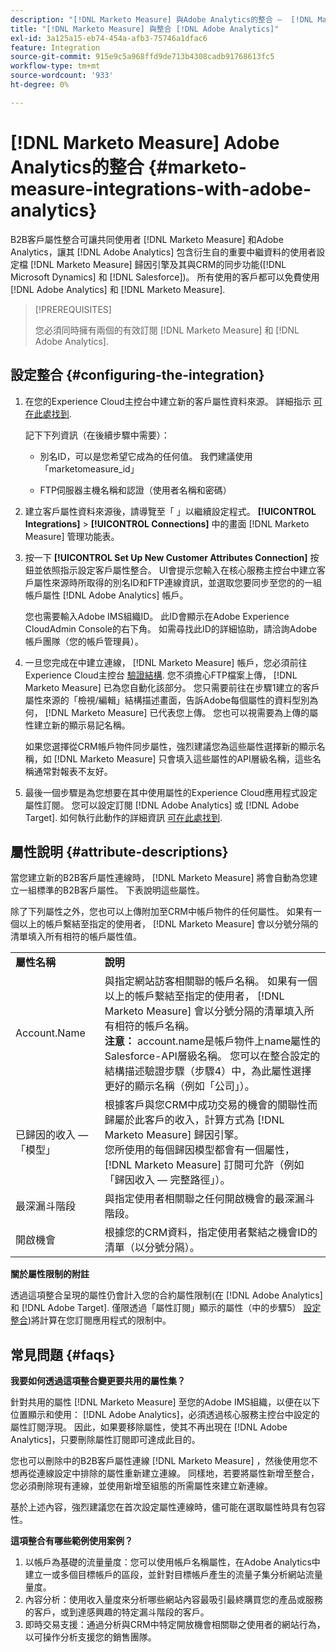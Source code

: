 ```yaml
---
description: "[!DNL Marketo Measure] 與Adobe Analytics的整合 —  [!DNL Marketo Measure]"
title: "[!DNL Marketo Measure] 與整合 [!DNL Adobe Analytics]"
exl-id: 3a125a15-eb74-454a-afb3-75746a1dfac6
feature: Integration
source-git-commit: 915e9c5a968ffd9de713b4308cadb91768613fc5
workflow-type: tm+mt
source-wordcount: '933'
ht-degree: 0%

---
```


# [!DNL Marketo Measure] Adobe Analytics的整合 {#marketo-measure-integrations-with-adobe-analytics}

B2B客戶屬性整合可讓共同使用者 [!DNL Marketo Measure] 和Adobe Analytics，讓其 [!DNL Adobe Analytics] 包含衍生自的重要中繼資料的使用者設定檔 [!DNL Marketo Measure] 歸因引擎及其與CRM的同步功能([!DNL Microsoft Dynamics] 和 [!DNL Salesforce])。 所有使用的客戶都可以免費使用 [!DNL Adobe Analytics] 和 [!DNL Marketo Measure].

>[!PREREQUISITES]
>
>您必須同時擁有兩個的有效訂閱 [!DNL Marketo Measure] 和 [!DNL Adobe Analytics].

## 設定整合 {#configuring-the-integration}

1. 在您的Experience Cloud主控台中建立新的客戶屬性資料來源。 詳細指示 [可在此處找到](https://experienceleague.adobe.com/docs/core-services/interface/services/customer-attributes/t-crs-usecase.html).

   記下下列資訊（在後續步驟中需要）：

   * 別名ID，可以是您希望它成為的任何值。 我們建議使用「marketomeasure_id」

   * FTP伺服器主機名稱和認證（使用者名稱和密碼）

1. 建立客戶屬性資料來源後，請導覽至「 」以繼續設定程式。 **[!UICONTROL Integrations]** > **[!UICONTROL Connections]** 中的畫面 [!DNL Marketo Measure] 管理功能表。

1. 按一下 **[!UICONTROL Set Up New Customer Attributes Connection]** 按鈕並依照指示設定客戶屬性整合。 UI會提示您輸入在核心服務主控台中建立客戶屬性來源時所取得的別名ID和FTP連線資訊，並選取您要同步至您的的一組帳戶屬性 [!DNL Adobe Analytics] 帳戶。

   您也需要輸入Adobe IMS組織ID。 此ID會顯示在Adobe Experience CloudAdmin Console的右下角。 如需尋找此ID的詳細協助，請洽詢Adobe帳戶團隊（您的帳戶管理員）。

1. 一旦您完成在中建立連線， [!DNL Marketo Measure] 帳戶，您必須前往Experience Cloud主控台 [驗證結構](https://experienceleague.adobe.com/docs/core-services/interface/services/customer-attributes/validate-schema.html?lang=en). 您不須擔心FTP檔案上傳， [!DNL Marketo Measure] 已為您自動化該部分。 您只需要前往在步驟1建立的客戶屬性來源的「檢視/編輯」結構描述畫面，告訴Adobe每個屬性的資料型別為何， [!DNL Marketo Measure] 已代表您上傳。 您也可以視需要為上傳的屬性建立新的顯示易記名稱。

   如果您選擇從CRM帳戶物件同步屬性，強烈建議您為這些屬性選擇新的顯示名稱，如 [!DNL Marketo Measure] 只會填入這些屬性的API層級名稱，這些名稱通常對報表不友好。

1. 最後一個步驟是為您想要在其中使用屬性的Experience Cloud應用程式設定屬性訂閱。 您可以設定訂閱 [!DNL Adobe Analytics] 或 [!DNL Adobe Target].  如何執行此動作的詳細資訊 [可在此處找到](https://experienceleague.adobe.com/docs/core-services/interface/customer-attributes/subscription.html).

## 屬性說明 {#attribute-descriptions}

當您建立新的B2B客戶屬性連線時， [!DNL Marketo Measure] 將會自動為您建立一組標準的B2B客戶屬性。 下表說明這些屬性。

除了下列屬性之外，您也可以上傳附加至CRM中帳戶物件的任何屬性。 如果有一個以上的帳戶繫結至指定的使用者， [!DNL Marketo Measure] 會以分號分隔的清單填入所有相符的帳戶屬性值。

<table> 
 <colgroup> 
  <col> 
  <col> 
 </colgroup> 
 <tbody> 
  <tr> 
   <td><b>屬性名稱</b></td> 
   <td><b>說明</b></td>
  </tr> 
  <tr> 
   <td>Account.Name</td> 
   <td>與指定網站訪客相關聯的帳戶名稱。 如果有一個以上的帳戶繫結至指定的使用者， [!DNL Marketo Measure] 會以分號分隔的清單填入所有相符的帳戶名稱。<br/>
   <strong>注意：</strong> account.name是帳戶物件上name屬性的Salesforce-API層級名稱。 您可以在整合設定的結構描述驗證步驟（步驟4）中，為此屬性選擇更好的顯示名稱（例如「公司」）。</td>
  </tr>
  <tr> 
   <td>已歸因的收入 — 「模型」</td> 
   <td>根據客戶與您CRM中成功交易的機會的關聯性而歸屬於此客戶的收入，計算方式為 [!DNL Marketo Measure] 歸因引擎。<br/>
   您所使用的每個歸因模型都會有一個屬性， [!DNL Marketo Measure] 訂閱可允許（例如「歸因收入 — 完整路徑」）。</td>
  </tr>
  <tr> 
   <td>最深漏斗階段</td> 
   <td>與指定使用者相關聯之任何開啟機會的最深漏斗階段。</td>
  </tr>
  <tr> 
   <td>開啟機會</td> 
   <td>根據您的CRM資料，指定使用者繫結之機會ID的清單（以分號分隔）。</td>
  </tr> 
 </tbody> 
</table>

**關於屬性限制的附註**

透過這項整合呈現的屬性仍會計入您的合約屬性限制(在 [!DNL Adobe Analytics] 和 [!DNL Adobe Target]. 僅限透過「屬性訂閱」顯示的屬性（中的步驟5） [設定整合](#configuring-the-integration))將計算在您訂閱應用程式的限制中。

## 常見問題 {#faqs}

**我要如何透過這項整合變更要共用的屬性集？**

針對共用的屬性 [!DNL Marketo Measure] 至您的Adobe IMS組織，以便在以下位置顯示和使用： [!DNL Adobe Analytics]，必須透過核心服務主控台中設定的屬性訂閱浮現。 因此，如果要移除屬性，使其不再出現在 [!DNL Adobe Analytics]，只要刪除屬性訂閱即可達成此目的。

您也可以刪除中的B2B客戶屬性連線 [!DNL Marketo Measure] ，然後使用您不想再從連線設定中排除的屬性重新建立連線。 同樣地，若要將屬性新增至整合，您必須刪除現有連線，並使用新增至組態的所需屬性來建立新連線。

基於上述內容，強烈建議您在首次設定屬性連線時，儘可能在選取屬性時具有包容性。

**這項整合有哪些範例使用案例？**

1. 以帳戶為基礎的流量量度：您可以使用帳戶名稱屬性，在Adobe Analytics中建立一或多個目標帳戶的區段，並針對目標帳戶產生的流量子集分析網站流量量度。
1. 內容分析：使用收入量度來分析哪些網站內容最吸引最終購買您的產品或服務的客戶，或到達感興趣的特定漏斗階段的客戶。
1. 即時交易支援：通過分析與CRM中特定開放機會相關聯之使用者的網站行為，以可操作分析支援您的銷售團隊。
